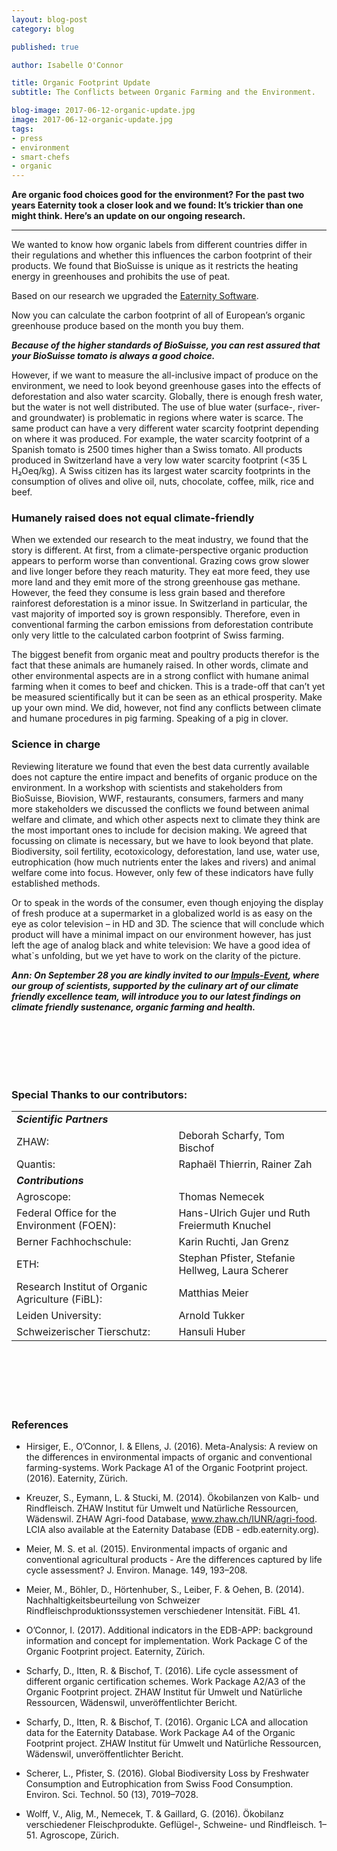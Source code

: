 ```yaml
---
layout: blog-post
category: blog

published: true

author: Isabelle O'Connor

title: Organic Footprint Update
subtitle: The Conflicts between Organic Farming and the Environment.

blog-image: 2017-06-12-organic-update.jpg
image: 2017-06-12-organic-update.jpg
tags:
- press
- environment
- smart-chefs
- organic
---
```


**Are organic food choices good for the environment? For the past two years Eaternity took a closer look and we found: It’s trickier than one might think. Here’s an update on our ongoing research.**

<hr />

We wanted to know how organic labels from different countries differ in their regulations and whether this influences the carbon footprint of their products. We found that BioSuisse is unique as it restricts the heating energy in greenhouses and prohibits the use of peat.

Based on our research we upgraded the [Eaternity Software][1].

Now you can calculate the carbon footprint of all of European’s organic greenhouse produce based on the month you buy them.

<em style="font-weight: bold;">**Because of the higher standards of BioSuisse, you can rest assured that your BioSuisse tomato is always a good choice.**</em>

However, if we want to measure the all-inclusive impact of produce on the environment, we need to look beyond greenhouse gases into the effects of deforestation and also water scarcity. Globally, there is enough fresh water, but the water is not well distributed. The use of blue water (surface-, river- and groundwater) is problematic in regions where water is scarce. The same product can have a very different water scarcity footprint depending on where it was produced. For example, the water scarcity footprint of a Spanish tomato is 2500 times higher than a Swiss tomato. All products produced in Switzerland have a very low water scarcity footprint (<35 L H₂Oeq/kg). A Swiss citizen has its largest water scarcity footprints in the consumption of olives and olive oil, nuts, chocolate, coffee, milk, rice and beef.

### Humanely raised does not equal climate-friendly

When we extended our research to the meat industry, we found that the story is different. At first, from a climate-perspective organic production appears to perform worse than conventional. Grazing cows grow slower and live longer before they reach maturity. They eat more feed, they use more land and they emit more of the strong greenhouse gas methane. However, the feed they consume is less grain based and therefore rainforest deforestation is a minor issue. In Switzerland in particular, the vast majority of imported soy is grown responsibly. Therefore, even in conventional farming the carbon emissions from deforestation contribute only very little to the calculated carbon footprint of Swiss farming.

The biggest benefit from organic meat and poultry products therefor is the fact that these animals are humanely raised. In other words, climate and other environmental aspects are in a strong conflict with humane animal farming when it comes to beef and chicken. This is a trade-off that can’t yet be measured scientifically but it can be seen as an ethical prosperity. Make up your own mind. We did, however, not find any conflicts between climate and humane procedures in pig farming. Speaking of a pig in clover.

### Science in charge

Reviewing literature we found that even the best data currently available does not capture the entire impact and benefits of organic produce on the environment. In a workshop with scientists and stakeholders from BioSuisse, Biovision, WWF, restaurants, consumers, farmers and many more stakeholders we discussed the conflicts we found between animal welfare and climate, and which other aspects next to climate they think are the most important ones to include for decision making. We agreed that focussing on climate is necessary, but we have to look beyond that plate. Biodiversity, soil fertility, ecotoxicology, deforestation, land use, water use, eutrophication (how much nutrients enter the lakes and rivers) and animal welfare come into focus. However, only few of these indicators have fully established methods.

Or to speak in the words of the consumer, even though enjoying the display of fresh produce at a supermarket in a globalized world is as easy on the eye as color television – in HD and 3D. The science that will conclude which product will have a minimal impact on our environment however, has just left the age of analog black and white television: We have a good idea of what`s unfolding, but we yet have to work on the clarity of the picture.

<em style="font-style: italic;">**Ann: On September 28 you are kindly invited to our [Impuls-Event][rsvp], where our group of scientists, supported by the culinary art of our climate friendly excellence team, will introduce you to our latest findings on climate friendly sustenance, organic farming and health.**</em>

<br /><br /><br /><br /><br />

### Special Thanks to our contributors:

<table class="table table-hover">
   <tbody>
    <tr>
     <td class="active" colspan="2"><em style="font-weight: bold;">Scientific Partners</em></td>
   </tr>
   <tr>
     <td class="active">ZHAW: </td>
     <td class="bgLightBlue">Deborah Scharfy, Tom Bischof</td>
   </tr>
   <tr>
     <td class="active">Quantis: </td>
     <td class="bgLightBlue">Raphaël Thierrin, Rainer Zah</td>
   </tr>
   <tr>
    <td class="active" colspan="2"><em style="font-weight: bold;">Contributions</em></td>
  </tr>
   <tr>
     <td class="active">Agroscope: </td>
     <td class="bgLightBlue">Thomas Nemecek</td>
   </tr>
   <tr>
     <td class="active">Federal Office for the Environment (FOEN): </td>
     <td class="bgLightBlue">Hans-Ulrich Gujer und Ruth Freiermuth Knuchel</td>
   </tr>
   <tr>
     <td class="active">Berner Fachhochschule: </td>
     <td class="bgLightBlue">Karin Ruchti, Jan Grenz</td>
   </tr>
   <tr>
     <td class="active">ETH: </td>
     <td class="bgLightBlue">Stephan Pfister, Stefanie Hellweg, Laura Scherer</td>
   </tr>
   <tr>
     <td class="active">Research Institut of Organic Agriculture (FiBL): </td>
     <td class="bgLightBlue">Matthias Meier</td>
   </tr>
   <tr>
     <td class="active">Leiden University: </td>
     <td class="bgLightBlue">Arnold Tukker</td>
   </tr>
   <tr>
     <td class="active">Schweizerischer Tierschutz: </td>
     <td class="bgLightBlue">Hansuli Huber</td>
   </tr>
  </tbody>
</table>

<br /><br /><br /><br /><br />

### References

* Hirsiger, E., O’Connor, I. & Ellens, J. (2016). Meta-Analysis: A review on the differences in environmental impacts of organic and conventional farming-systems. Work Package A1 of the Organic Footprint project. (2016). Eaternity, Zürich.

* Kreuzer, S., Eymann, L. & Stucki, M. (2014). Ökobilanzen von Kalb- und Rindfleisch. ZHAW Institut für Umwelt und Natürliche Ressourcen, Wädenswil. ZHAW Agri-food Database, www.zhaw.ch/IUNR/agri-food. LCIA also available at the Eaternity Database (EDB - edb.eaternity.org).

* Meier, M. S. et al. (2015). Environmental impacts of organic and conventional agricultural products - Are the differences captured by life cycle assessment? J. Environ. Manage. 149, 193–208.

* Meier, M., Böhler, D., Hörtenhuber, S., Leiber, F. & Oehen, B. (2014). Nachhaltigkeitsbeurteilung von Schweizer Rindfleischproduktionssystemen verschiedener Intensität. FiBL 41.

* O’Connor, I. (2017). Additional indicators in the EDB-APP: background information and concept for implementation. Work Package C of the Organic Footprint project. Eaternity, Zürich.

* Scharfy, D., Itten, R. & Bischof, T. (2016). Life cycle assessment of different organic certification schemes. Work Package A2/A3 of the Organic Footprint project. ZHAW Institut für Umwelt und Natürliche Ressourcen, Wädenswil, unveröffentlichter Bericht.

* Scharfy, D., Itten, R. & Bischof, T. (2016). Organic LCA and allocation data for the Eaternity Database. Work Package A4 of the Organic Footprint project. ZHAW Institut für Umwelt und Natürliche Ressourcen, Wädenswil, unveröffentlichter Bericht.

* Scherer, L., Pfister, S. (2016). Global Biodiversity Loss by Freshwater Consumption and Eutrophication from Swiss Food Consumption. Environ. Sci. Technol. 50 (13), 7019–7028.

* Wolff, V., Alig, M., Nemecek, T. & Gaillard, G. (2016). Ökobilanz verschiedener Fleischprodukte. Geflügel-, Schweine- und Rindfleisch. 1–51. Agroscope, Zürich.

[1]: http://www.eaternity.org/contact
[2]: http://www.eaternity.org/foodprint/database
[migros]: http://www.engagement-migros.ch/de/eaternity-auf-dem-menue-workshops
[rsvp]: https://smartchefs.eventbrite.com/
